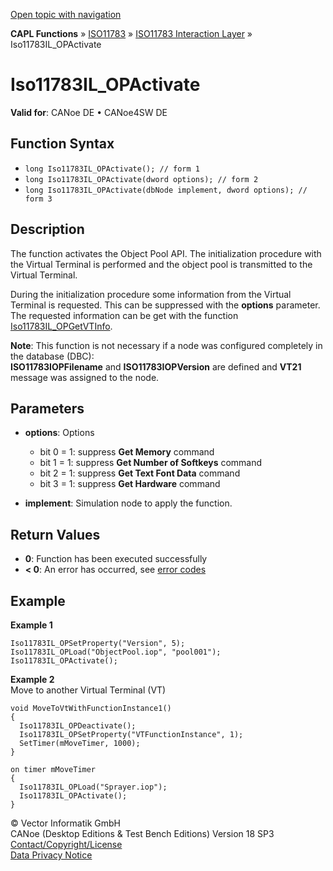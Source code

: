 [Open topic with navigation](../../../../../../CANoeDEFamily.htm#Topics/CAPLFunctions/ISO11783/ISOInteractionLayer/Functions/CAPLfunctionIso11783ILOPActivate.md)

**CAPL Functions** » [ISO11783](../../CAPLfunctionsISO11783Overview.md) » [ISO11783 Interaction Layer](../CAPLfunctionsISOILOverview.md) » Iso11783IL_OPActivate

# Iso11783IL_OPActivate

**Valid for**: CANoe DE • CANoe4SW DE

## Function Syntax

- `long Iso11783IL_OPActivate(); // form 1`
- `long Iso11783IL_OPActivate(dword options); // form 2`
- `long Iso11783IL_OPActivate(dbNode implement, dword options); // form 3`

## Description

The function activates the Object Pool API. The initialization procedure with the Virtual Terminal is performed and the object pool is transmitted to the Virtual Terminal.

During the initialization procedure some information from the Virtual Terminal is requested. This can be suppressed with the **options** parameter. The requested information can be get with the function [Iso11783IL_OPGetVTInfo](CAPLfunctionIso11783ILOPGetVTInfo.md).

**Note**: This function is not necessary if a node was configured completely in the database (DBC):  
**ISO11783IOPFilename** and **ISO11783IOPVersion** are defined and **VT21** message was assigned to the node.

## Parameters

- **options**: Options
  - bit 0 = 1: suppress **Get Memory** command
  - bit 1 = 1: suppress **Get Number of Softkeys** command
  - bit 2 = 1: suppress **Get Text Font Data** command
  - bit 3 = 1: suppress **Get Hardware** command

- **implement**: Simulation node to apply the function.

## Return Values

- **0**: Function has been executed successfully
- **< 0**: An error has occurred, see [error codes](../../../CAPLfunctionsISOj1939ErrorCodes.md)

## Example

**Example 1**

```plaintext
Iso11783IL_OPSetProperty("Version", 5);
Iso11783IL_OPLoad("ObjectPool.iop", "pool001");
Iso11783IL_OPActivate();
```

**Example 2**  
Move to another Virtual Terminal (VT)

```plaintext
void MoveToVtWithFunctionInstance1()
{
  Iso11783IL_OPDeactivate();
  Iso11783IL_OPSetProperty("VTFunctionInstance", 1);
  SetTimer(mMoveTimer, 1000);
}

on timer mMoveTimer
{
  Iso11783IL_OPLoad("Sprayer.iop");
  Iso11783IL_OPActivate();
}
```

© Vector Informatik GmbH  
CANoe (Desktop Editions & Test Bench Editions) Version 18 SP3  
[Contact/Copyright/License](../../../../Shared/ContactCopyrightLicense.md)  
[Data Privacy Notice](https://www.vector.com/int/en/company/get-info/privacy-policy/)